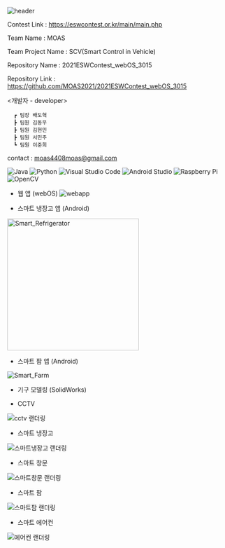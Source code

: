 ![header](https://capsule-render.vercel.app/api?type=waving&color=gradient&height=300&section=header&text=임베디드SW경진대회&fontSize=90)




Contest Link : https://eswcontest.or.kr/main/main.php

Team Name : MOAS

Team Project Name : SCV(Smart Control in Vehicle)

Repository Name : 2021ESWContest_webOS_3015

Repository Link : https://github.com/MOAS2021/2021ESWContest_webOS_3015
      

<개발자 - developer>
      
      ┏ 팀장 배도혁 
      ┣ 팀원 김동우 
      ┣ 팀원 김현민 
      ┣ 팀원 서민주 
      ┗ 팀원 이준희 


contact : moas4408moas@gmail.com




![Java](https://img.shields.io/badge/java-%23ED8B00.svg?style=for-the-badge&logo=java&logoColor=white) ![Python](https://img.shields.io/badge/python-3670A0?style=for-the-badge&logo=python&logoColor=ffdd54) ![Visual Studio Code](https://img.shields.io/badge/Visual%20Studio%20Code-0078d7.svg?style=for-the-badge&logo=visual-studio-code&logoColor=white) ![Android Studio](https://img.shields.io/badge/Android%20Studio-3DDC84.svg?style=for-the-badge&logo=android-studio&logoColor=white) ![Raspberry Pi](https://img.shields.io/badge/-RaspberryPi-C51A4A?style=for-the-badge&logo=Raspberry-Pi) ![OpenCV](https://img.shields.io/badge/opencv-%23white.svg?style=for-the-badge&logo=opencv&logoColor=white)



- 웹 앱 (webOS)
![webapp](https://user-images.githubusercontent.com/90252929/135031459-516f1728-8287-4330-b2dd-8bf3d113ced7.png)


- 스마트 냉장고 앱 (Android)
<img width="301" alt="Smart_Refrigerator" src="https://user-images.githubusercontent.com/90252929/135031570-3b0cf582-77d5-4ac9-8a57-88077dec8a96.png">


- 스마트 팜 앱 (Android)

![Smart_Farm](https://user-images.githubusercontent.com/90252929/135031617-cc4f5824-25ee-4004-b242-0bb51cbebd03.png)



- 기구 모델링 (SolidWorks)

- CCTV

![cctv 랜더링](https://user-images.githubusercontent.com/90252929/135031963-5273de7b-af34-472b-a41d-dd17bc55abbd.JPG)


- 스마트 냉장고

![스마트냉장고 랜더링](https://user-images.githubusercontent.com/90252929/135031984-6041b5de-2d25-4764-a067-19ac3f6227ff.jpg)


- 스마트 창문

![스마트창문 랜더링](https://user-images.githubusercontent.com/90252929/135032005-7cba9c09-e3e3-4245-be87-c36e973c2f6f.JPG)


- 스마트 팜

![스마트팜 랜더링](https://user-images.githubusercontent.com/90252929/135032017-4674a518-b230-4037-bcc5-8277b1be9aed.JPG)


- 스마트 에어컨
 
![에어컨 랜더링](https://user-images.githubusercontent.com/90252929/135032034-8c43f805-777b-411d-b859-afb1fd006e5b.JPG)




